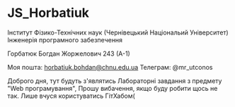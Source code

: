 # JS_Horbatiuk

Інститут Фізико-Технічних наук (Чернівецький Національий Університет)
Інженерія програмного забезпечення  

Горбатюк Богдан Жоржелович 243 (А-1)

Моя пошта: horbatiuk.bohdan@chnu.edu.ua
Телеграм: @mr_utconos

Доброго дня, тут будуть з'являтись Лабораторні завдання з предмету "Web програмування",
Прошу вибачення, якщо буду робити щось не так.
Лише вчуся користуватись ГітХабом(

